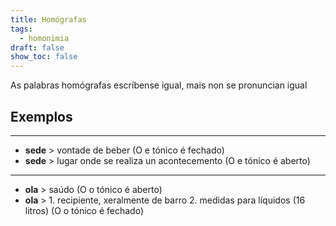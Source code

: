 ```yaml
---
title: Homógrafas
tags:
  - homonimia
draft: false
show_toc: false
---
```

As palabras homógrafas escríbense igual, mais non se pronuncian igual

## Exemplos
---
* **sede** > vontade de beber (O e tónico é fechado)
* **sede** > lugar onde se realiza un acontecemento (O e tónico é aberto)
---
* **ola** > saúdo (O o tónico é aberto)
* **ola** > 1. recipiente, xeralmente de barro 2. medidas para líquidos (16 litros) (O o tónico é fechado)

